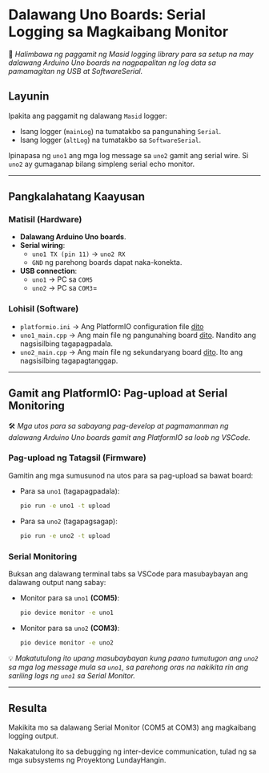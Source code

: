 # Dalawang Uno Boards: Serial Logging sa Magkaibang Monitor

📘 *Halimbawa ng paggamit ng Masid logging library para sa setup na may dalawang Arduino Uno boards na nagpapalitan ng log data sa pamamagitan ng USB at SoftwareSerial.*

## Layunin

Ipakita ang paggamit ng dalawang `Masid` logger:
- Isang logger (`mainLog`) na tumatakbo sa pangunahing `Serial`.
- Isang logger (`altLog`) na tumatakbo sa `SoftwareSerial`.

Ipinapasa ng `uno1` ang mga log message sa `uno2` gamit ang serial wire. Si `uno2` ay gumaganap bilang simpleng serial echo monitor.

---

## Pangkalahatang Kaayusan

### Matisil (Hardware)
- **Dalawang Arduino Uno boards**.
- **Serial wiring**:
  - `uno1 TX (pin 11)` → `uno2 RX`
  - `GND` ng parehong boards dapat naka-konekta.
- **USB connection**:
  - `uno1` → PC sa `COM5`
  - `uno2` → PC sa `COM3`=

### Lohisil (Software)

* `platformio.ini` → Ang PlatformIO configuration file [dito](platform.ini)
* `uno1_main.cpp` → Ang main file ng pangunahing board [dito](uno1_main.cpp). Nandito ang nagsisilbing tagapagpadala.
* `uno2_main.cpp` → Ang main file ng sekundaryang board [dito](uno2_main.cpp). Ito ang nagsisilbing tagapagtanggap.

---

## Gamit ang PlatformIO: Pag-upload at Serial Monitoring

🛠️ *Mga utos para sa sabayang pag-develop at pagmamanman ng dalawang Arduino Uno boards gamit ang PlatformIO sa loob ng VSCode.*

### Pag-upload ng Tatagsil (Firmware)
Gamitin ang mga sumusunod na utos para sa pag-upload sa bawat board:

* Para sa `uno1` (tagapagpadala):

    ``` bash
    pio run -e uno1 -t upload
    ```

* Para sa `uno2` (tagapagsagap):

    ``` bash
    pio run -e uno2 -t upload
    ```

### Serial Monitoring

Buksan ang dalawang terminal tabs sa VSCode para masubaybayan ang dalawang output nang sabay:

* Monitor para sa `uno1` **(COM5)**:

    ``` bash
    pio device monitor -e uno1
    ```

* Monitor para sa `uno2` **(COM3)**:

    ``` bash
    pio device monitor -e uno2
    ```

💡 *Makatutulong ito upang masubaybayan kung paano tumutugon ang `uno2` sa mga log message mula sa `uno1`, sa parehong oras na nakikita rin ang sariling logs ng `uno1` sa Serial Monitor.*

---

## Resulta

Makikita mo sa dalawang Serial Monitor (COM5 at COM3) ang magkaibang logging output.

Nakakatulong ito sa debugging ng inter-device communication, tulad ng sa mga subsystems ng Proyektong LundayHangin.

